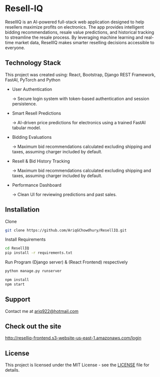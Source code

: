 # Resell-IQ

ResellIQ is an AI-powered full-stack web application designed to help resellers maximize profits on electronics. The app provides intelligent bidding recommendations, resale value predictions, and historical tracking to streamline the resale process. By leveraging machine learning and real-time market data, ResellIQ makes smarter reselling decisions accessible to everyone.

## Technology Stack
This project was created using: React, Bootstrap, Django REST Framework, FastAI, PyTorch and Python

- User Authentication

   → Secure login system with token-based authentication and session persistence.

- Smart Resell Predictions
  
  → AI-driven price predictions for electronics using a trained FastAI tabular model.

- Bidding Evaluations
  
  → Maximum bid recommendations calculated excluding shipping and taxes, assuming charger included by default.

- Resell & Bid History Tracking
  
  → Maximum bid recommendations calculated excluding shipping and taxes, assuming charger included by default.

- Performance Dashboard
  
  → Clean UI for reviewing predictions and past sales.

## Installation

Clone
```bash
git clone https://github.com/AriqGChowdhury/ResellIQ.git

```
Install Requirements
```bash
cd ResellIQ
pip install -r requirements.txt
```
Run Program (Django server) & (React Frontend) respectively
```bash 
python manage.py runserver
```
```bash 
npm install
npm start
```

## Support

Contact me at ariq922@hotmail.com

## Check out the site
http://reselliq-frontend.s3-website-us-east-1.amazonaws.com/login

## License

This project is licensed under the MIT License - see the [LICENSE](LICENSE) file for details.

